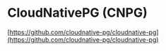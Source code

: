 # CloudNativePG (CNPG)

[https://github.com/cloudnative-pg/cloudnative-pg](https://github.com/cloudnative-pg/cloudnative-pg)
